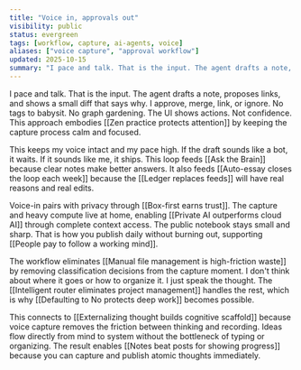 ```yaml
---
title: "Voice in, approvals out"
visibility: public
status: evergreen
tags: [workflow, capture, ai-agents, voice]
aliases: ["voice capture", "approval workflow"]
updated: 2025-10-15
summary: "I pace and talk. That is the input. The agent drafts a note, proposes links, and shows a small diff that says why. I approve, merge, link, or ignore."
---
```


I pace and talk. That is the input. The agent drafts a note, proposes links, and shows a small diff that says why. I approve, merge, link, or ignore. No tags to babysit. No graph gardening. The UI shows actions. Not confidence. This approach embodies [[Zen practice protects attention]] by keeping the capture process calm and focused.

This keeps my voice intact and my pace high. If the draft sounds like a bot, it waits. If it sounds like me, it ships. This loop feeds [[Ask the Brain]] because clear notes make better answers. It also feeds [[Auto-essay closes the loop each week]] because the [[Ledger replaces feeds]] will have real reasons and real edits.

Voice-in pairs with privacy through [[Box-first earns trust]]. The capture and heavy compute live at home, enabling [[Private AI outperforms cloud AI]] through complete context access. The public notebook stays small and sharp. That is how you publish daily without burning out, supporting [[People pay to follow a working mind]].

The workflow eliminates [[Manual file management is high-friction waste]] by removing classification decisions from the capture moment. I don't think about where it goes or how to organize it. I just speak the thought. The [[Intelligent router eliminates project management]] handles the rest, which is why [[Defaulting to No protects deep work]] becomes possible.

This connects to [[Externalizing thought builds cognitive scaffold]] because voice capture removes the friction between thinking and recording. Ideas flow directly from mind to system without the bottleneck of typing or organizing. The result enables [[Notes beat posts for showing progress]] because you can capture and publish atomic thoughts immediately.

